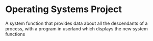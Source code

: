 # Operating Systems Project
A system function that provides data about all the descendants of a process, with a program in userland which displays the new system functions
